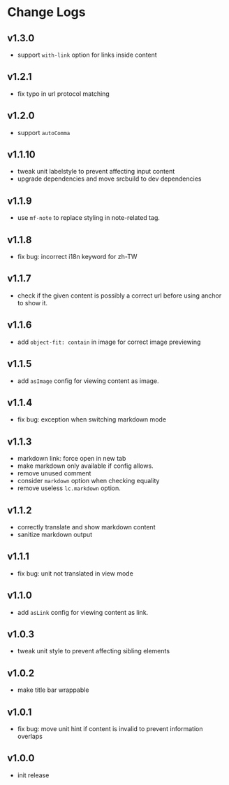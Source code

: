 # Change Logs

## v1.3.0

 - support `with-link` option for links inside content


## v1.2.1

 - fix typo in url protocol matching


## v1.2.0

 - support `autoComma`


## v1.1.10

 - tweak unit labelstyle to prevent affecting input content
 - upgrade dependencies and move srcbuild to dev dependencies


## v1.1.9

 - use `mf-note` to replace styling in note-related tag.


## v1.1.8

 - fix bug: incorrect i18n keyword for zh-TW


## v1.1.7

 - check if the given content is possibly a correct url before using anchor to show it.


## v1.1.6

 - add `object-fit: contain` in image for correct image previewing


## v1.1.5

 - add `asImage` config for viewing content as image.


## v1.1.4

 - fix bug: exception when switching markdown mode


## v1.1.3

 - markdown link: force open in new tab
 - make markdown only available if config allows.
 - remove unused comment
 - consider `markdown` option when checking equality
 - remove useless `lc.markdown` option.


## v1.1.2

 - correctly translate and show markdown content 
 - sanitize markdown output


## v1.1.1

 - fix bug: unit not translated in view mode


## v1.1.0

 - add `asLink` config for viewing content as link.


## v1.0.3

 - tweak unit style to prevent affecting sibling elements


## v1.0.2

 - make title bar wrappable


## v1.0.1

 - fix bug: move unit hint if content is invalid to prevent information overlaps


## v1.0.0

 - init release

